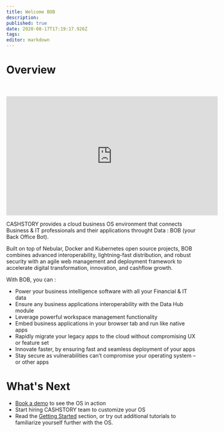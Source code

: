 ```yaml
---
title: Welcome BOB
description: 
published: true
date: 2020-08-17T17:19:17.926Z
tags: 
editor: markdown
---
```


# Overview
<br>
<br>

<iframe width="560" height="315" src="https://www.youtube.com/embed/EVhr-aVRMRk" frameborder="0" allow="accelerometer; autoplay; encrypted-media; gyroscope; picture-in-picture" allowfullscreen></iframe>

CASHSTORY provides a cloud business OS environment that connects Business & IT professionals and their applications throught Data : BOB (your Back Office Bot). 

Built on top of Nebular, Docker and Kubernetes open source projects, BOB combines advanced interoperability, lightning-fast distribution, and robust security with an agile web management and deployment framework to accelerate digital transformation, innovation, and cashflow growth.

With BOB, you can :
- Power your business intelligence software with all your Financial & IT data
- Ensure any business applications interoperability with the Data Hub module
- Leverage powerful workspace management functionality
- Embed business applications in your browser tab and run like native apps
- Rapidly migrate your legacy apps to the cloud without compromising UX or feature set
- Innovate faster, by ensuring fast and seamless deployment of your apps
- Stay secure as vulnerabilities can’t compromise your operating system – or other apps



# What's Next
- [Book a demo](https://calendly.com/jeremyravenel)  to see the OS in action
- Start hiring CASHSTORY team to customize your OS
- Read the [Getting Started](/getting_started/guide) section, or try out additional tutorials to familiarize yourself further with the OS.

